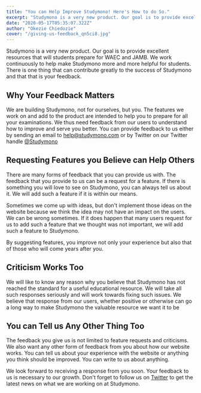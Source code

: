 ```yaml
---
title: "You can Help Improve Studymono! Here's How to do So."
excerpt: "Studymono is a very new product. Our goal is to provide excellent resources that will students prepare for WAEC and JAMB. We work continuously to help make Studymono more and more helpful for students. There is one thing that can contribute greatly to the success of Studymono and that that is your feedback."
date: "2020-05-17T05:35:07.322Z"
author: "Okezie Chiedozie"
cover: "/giving-us-feedback_qn5ci8.jpg"
---
```


Studymono is a very new product. Our goal is to provide excellent resources that will students prepare for WAEC and JAMB. We work continuously to help make Studymono more and more helpful for students. There is one thing that can contribute greatly to the success of Studymono and that that is your feedback.

## Why Your Feedback Matters

We are building Studymono, not for ourselves, but you. The features we work on and add to the product are intended to help you to prepare for all your examinations. We thus need feedback from our users to understand how to improve and serve you better. You can provide feedback to us either by sending an email to [help@studymono.com](mailto:help@studymono.com) or by Twitter on our Twitter handle [@Studymono](https://twitter.com/StudyMono)

## Requesting Features you Believe can Help Others

There are many forms of feedback that you can provide us with. The feedback that you provide to us can be a request for a feature. If there is something you will love to see on Studymono, you can always tell us about it. We will add such a feature if it is within our means.  

Sometimes we come up with ideas, but don't implement those ideas on the website because we think the idea may not have an impact on the users. We can be wrong sometimes. If it does happen that many users request for us to add such a feature that we thought was not important, we will add such a feature to Studymono.

By suggesting features, you improve not only your experience but also that of those who will come years after you.

## Criticism Works Too

We will like to know any reason why you believe that Studymono has not reached the standard for a useful educational resource. We will take all such responses seriously and will work towards fixing such issues. We believe that response from our users, whether positive or otherwise can go a long way to make Studymono the valuable resource we want it to be

## You can Tell us Any Other Thing Too

The feedback you give us is not limited to feature requests and criticisms. We also want any other form of feedback from you about how our website works. You can tell us about your experience with the website or anything you think should be improved. You can write to us about anything.

We look forward to receiving a response from you soon. Your feedback to us is necessary to our growth. Don't forget to follow us on [Twitter](https://twitter.com/StudyMono) to get the latest news on what we are working on at Studymono.